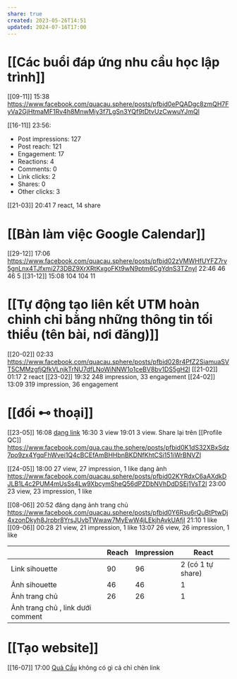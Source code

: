 ```yaml
---
share: true
created: 2023-05-26T14:51
updated: 2024-07-16T17:00
---
```

# [[Các buổi đáp ứng nhu cầu học lập trình]]
[[09-11]] 15:38 https://www.facebook.com/quacau.sphere/posts/pfbid0ePQADgc8zmQH7FyVa2GjHtmaMF1Rv4h8MnwMiy3f7LgSn3YQf9tDtvUzCwwuYJmQl

[[16-11]] 23:56: 
- Post impressions: 127
- Post reach: 121
- Engagement: 17
- Reactions: 4
- Comments: 0
- Link clicks: 2
- Shares: 0
- Other clicks: 3

[[21-03]] 20:41 7 react, 14 share

# [[Bàn làm việc Google Calendar]]
[[29-12]] 17:06  https://www.facebook.com/quacau.sphere/posts/pfbid02zVMWHfUYFZ7rv5gnLnx4TJfxmi273DBZ9XrXRtKxgoFKt9wN9ptm6CgYdnS3TZnyl
22:46 46 46 5
[[31-12]] 15:08 104 104 11

# [[Tự động tạo liên kết UTM hoàn chỉnh chỉ bằng những thông tin tối thiểu (tên bài, nơi đăng)]]
[[20-02]] 02:33 https://www.facebook.com/quacau.sphere/posts/pfbid028r4PfZ2SiamuaSVT5CMMzgfjQfkVLnjkTrNU7dfLNoWiNNW1o1ceBV8bv1DS5gH2l
[[21-02]] 01:17 2 react
[[23-02]] 19:32  248 impression, 33 engagement
[[24-02]] 13:09 319 impression, 36 engagement

# [[đối ⊷ thoại]]
[[23-05]] 16:08 [dạng link](https://www.facebook.com/quacau.sphere/posts/pfbid05EsAmUkU2LwiYksgXhE55NnZdZ1Xs2NoHxUhg4hzt6yTZwDa4uco397NQKQ7KCRKl) 
16:30 3 view
19:01 3 view. Share lại trên [[Profile QC]]
https://www.facebook.com/qua.cau.the.sphere/posts/pfbid0K1dS32XBxSdz7po9zx4YgqFhWvei1Q4cBCEfAmBHHbnBKDNfKhtCSi151iWrBNVZl

[[24-05]] 18:00 27 view, 27 impression, 1 like
dạng ảnh https://www.facebook.com/quacau.sphere/posts/pfbid02KYRdxC6aAXdkDJLB1L4c2PUM4mUsSs4Lw9XbcymSheQ56dPZDbNVhDdDSEj1VsT2l
23:00 23 view, 23 impression, 1 like

[[08-06]] 20:52 đăng dạng ảnh trang chủ https://www.facebook.com/quacau.sphere/posts/pfbid0Y6Rsu6rQuBtPtwDj4xzonDkyh8Jrpbr8YrsJUvbTWwaw7MyEwW4jLEkjhAvkUAfjl
21:10 1 like
[[09-06]] 00:28 21 view, 21 impression, 1 like
13:07 26 view, 26 impression, 1 like

|                                   | Reach | Impression | React             |
| --------------------------------- | ----- | ---------- | ----------------- |
| Link sihouette                    | 90    | 96         | 2 (có 1 tự share) |
| Ảnh sihouette                     | 46    | 46         | 1                 |
| Ảnh trang chủ                     | 26    | 26         | 1                 |
| Ảnh trang chủ , link dưới comment |       |            |                   |

# [[Tạo website]]
[[16-07]] 17:00 [Quả Cầu](https://www.facebook.com/quacau.sphere/posts/pfbid02tZzzoSvaY1rgPJCL1fj2rS9AKjGbQMmJ3JkPw8ZJ5MY42ekARQEaXJPXy86MEYXjl)
không có gì cả chỉ chèn link